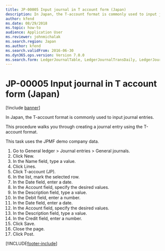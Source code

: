 ```yaml
---
title: JP-00005 Input journal in T account form (Japan)
description: In Japan, the T-account format is commonly used to input journal entries.
author: kfend
ms.date: 08/29/2018
ms.topic: how-to
audience: Application User
ms.reviewer: johnmichalak
ms.search.region: Japan
ms.author: kfend
ms.search.validFrom: 2016-06-30
ms.dyn365.ops.version: Version 7.0.0
ms.search.form: LedgerJournalTable, LedgerJournalTransDaily, LedgerJournalTransDailyTAccount
---
```

# JP-00005 Input journal in T account form (Japan)

[!include [banner](../../includes/banner.md)]

In Japan, the T-account format is commonly used to input journal entries. 



This procedure walks you through creating a journal entry using the T-account format. 



This task uses the JPMF demo company data.

1. Go to General ledger > Journal entries > General journals.
2. Click New.
3. In the Name field, type a value.
4. Click Lines.
5. Click T-account (JP).
6. In the list, mark the selected row.
7. In the Date field, enter a date.
8. In the Account field, specify the desired values.
9. In the Description field, type a value.
10. In the Debit field, enter a number.
11. In the Date field, enter a date.
12. In the Account field, specify the desired values.
13. In the Description field, type a value.
14. In the Credit field, enter a number.
15. Click Save.
16. Close the page.
17. Click Post.



[!INCLUDE[footer-include](../../../includes/footer-banner.md)]
